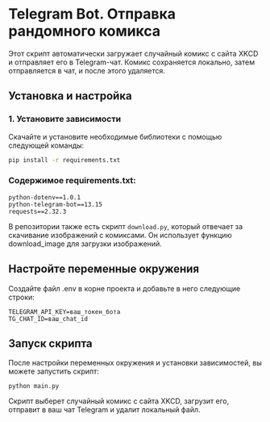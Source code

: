 # Telegram Bot. Отправка рандомного комикса

Этот скрипт автоматически загружает случайный комикс с сайта XKCD и отправляет его в Telegram-чат. Комикс сохраняется локально, затем отправляется в чат, и после этого удаляется.

## Установка и настройка

### 1. Установите зависимости
Скачайте и установите необходимые библиотеки с помощью следующей команды:

```bash
pip install -r requirements.txt
```
### Содержимое requirements.txt:
```
python-dotenv==1.0.1
python-telegram-bot==13.15
requests==2.32.3
```
В репозитории также есть скрипт `download.py`, который отвечает за скачивание изображений с комиксами. Он использует функцию download_image для загрузки изображений.


## Настройте переменные окружения
Создайте файл .env в корне проекта и добавьте в него следующие строки:
```
TELEGRAM_API_KEY=ваш_токен_бота
TG_CHAT_ID=ваш_chat_id
```
## Запуск скрипта
После настройки переменных окружения и установки зависимостей, вы можете запустить скрипт:
```
python main.py
```
Скрипт выберет случайный комикс с сайта XKCD, загрузит его, отправит в ваш чат Telegram и удалит локальный файл.